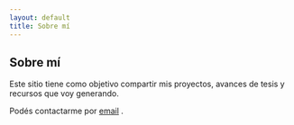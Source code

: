 ```yaml
---
layout: default
title: Sobre mí
---
```


## Sobre mí

Este sitio tiene como objetivo compartir mis proyectos, avances de tesis y recursos que voy generando.

Podés contactarme por [email](mailto:yamisonder@gmail.com) .
